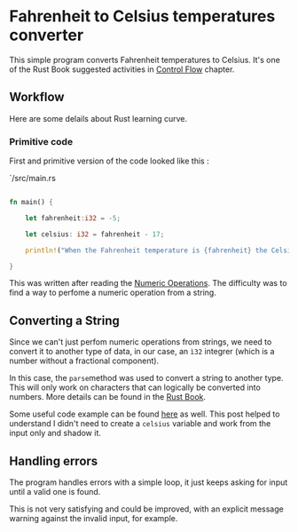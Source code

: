 
# Fahrenheit to Celsius temperatures converter

This simple program converts Fahrenheit temperatures to Celsius. It's one of the Rust Book suggested activities in [Control Flow](https://doc.rust-lang.org/book/ch03-05-control-flow.html) chapter.

## Workflow

Here are some delails about Rust learning curve.

### Primitive code

First and primitive version of the code looked like this :

`/src/main.rs

```rust

fn main() {

    let fahrenheit:i32 = -5;

    let celsius: i32 = fahrenheit - 17;

    println!("When the Fahrenheit temperature is {fahrenheit} the Celsius temperature is {celsius}");

}

```

This was written after reading the [Numeric Operations](https://doc.rust-lang.org/book/ch03-02-data-types.html#numeric-operations). The difficulty was to find a way to perfome a numeric operation from a string.

## Converting a String

Since we can't just perfom numeric operations from strings, we need to convert it to another type of data, in our case, an `ì32` integrer (which is a number without a fractional component).

In this case, the `parse`method was used to convert a string to another type. This will only work on characters that can logically be converted into numbers. More details can be found in the [Rust Book](https://doc.rust-lang.org/book/ch02-00-guessing-game-tutorial.html?highlight=parse#comparing-the-guess-to-the-secret-number).

Some useful code example can be found [here](https://dev.to/jahwi/a-simple-user-input-collection-validation-and-conversion-library-in-rust-34cj) as well. This post helped to understand I didn't need to create a `celsius` variable and work from the input only and shadow it.

## Handling errors

The program handles errors with a simple loop, it just keeps asking for input until a valid one is found.

This is not very satisfying and could be improved, with an explicit message warning against the invalid input, for example.

